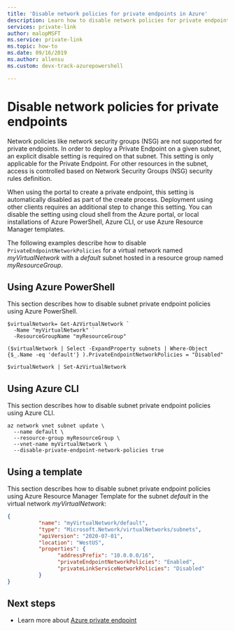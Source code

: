```yaml
---
title: 'Disable network policies for private endpoints in Azure'
description: Learn how to disable network policies for private endpoints.
services: private-link
author: malopMSFT
ms.service: private-link
ms.topic: how-to
ms.date: 09/16/2019
ms.author: allensu 
ms.custom: devx-track-azurepowershell

---
```

# Disable network policies for private endpoints

Network policies like network security groups (NSG) are not supported for private endpoints. In order to deploy a Private Endpoint on a given subnet, an explicit disable setting is required on that subnet. This setting is only applicable for the Private Endpoint. For other resources in the subnet, access is controlled based on Network Security Groups (NSG) security rules definition. 
 
When using the portal to create a private endpoint, this setting is automatically disabled as part of the create process. Deployment using other clients requires an additional step to change this setting. You can disable the setting using cloud shell from the Azure portal, or local installations of Azure PowerShell, Azure CLI, or use Azure Resource Manager templates.  
 
The following examples describe how to disable `PrivateEndpointNetworkPolicies` for a virtual network named *myVirtualNetwork* with a *default* subnet hosted in a resource group named *myResourceGroup*.

## Using Azure PowerShell
This section describes how to disable subnet private endpoint policies using Azure PowerShell.

```azurepowershell
$virtualNetwork= Get-AzVirtualNetwork `
  -Name "myVirtualNetwork" ` 
  -ResourceGroupName "myResourceGroup"  
   
($virtualNetwork | Select -ExpandProperty subnets | Where-Object  {$_.Name -eq 'default'} ).PrivateEndpointNetworkPolicies = "Disabled" 
 
$virtualNetwork | Set-AzVirtualNetwork 
```
## Using Azure CLI
This section describes how to disable subnet private endpoint policies using Azure CLI.
```azurecli
az network vnet subnet update \ 
  --name default \ 
  --resource-group myResourceGroup \ 
  --vnet-name myVirtualNetwork \ 
  --disable-private-endpoint-network-policies true
```
## Using a template
This section describes how to disable subnet private endpoint policies using Azure Resource Manager Template for the subnet *default* in the virtual network *myVirtualNetwork*:
```json
{ 
          "name": "myVirtualNetwork/default", 
          "type": "Microsoft.Network/virtualNetworks/subnets", 
          "apiVersion": "2020-07-01", 
          "location": "WestUS", 
          "properties": { 
                "addressPrefix": "10.0.0.0/16",
                "privateEndpointNetworkPolicies": "Enabled",
                "privateLinkServiceNetworkPolicies": "Disabled"
          } 
} 
```
## Next steps
- Learn more about [Azure private endpoint](private-endpoint-overview.md)
